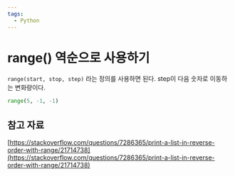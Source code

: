 ```yaml
---
tags:
  - Python
---
```

# range() 역순으로 사용하기

`range(start, stop, step)` 라는 정의를 사용하면 된다. step이 다음 숫자로 이동하는 변화량이다.

```python
range(5, -1, -1)
```

## 참고 자료

[https://stackoverflow.com/questions/7286365/print-a-list-in-reverse-order-with-range/21714738](https://stackoverflow.com/questions/7286365/print-a-list-in-reverse-order-with-range/21714738)